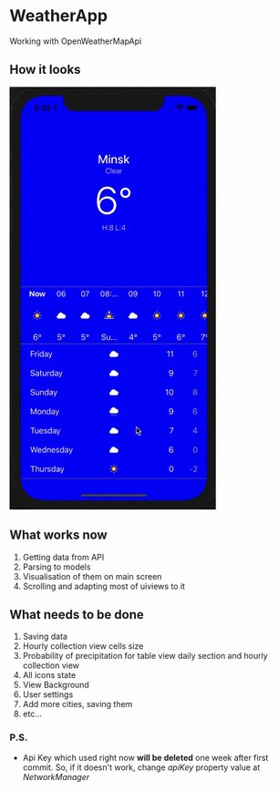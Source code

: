 # WeatherApp
Working with OpenWeatherMapApi
## How it looks

![app gif](readmeGif.gif)

## What works now

1. Getting data from API
1. Parsing to models
1. Visualisation of them on main screen
1. Scrolling and adapting most of uiviews to it

## What needs to be done

1. Saving data
1. Hourly collection view cells size
1. Probability of precipitation for table view daily section and hourly collection view
1. All icons state
1. View Background
1. User settings
1. Add more cities, saving them
1. etc...

### P.S.
* Api Key which used right now __will be deleted__ one week after first commit. So, if it doesn't work, change _apiKey_ property value at _NetworkManager_
